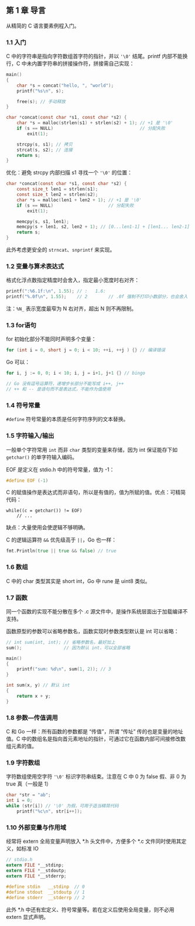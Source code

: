 ## 第 1 章 导言

从精简的 C 语言要素例程入门。

### 1.1 入门

C 中的字符串是指向字符数组首字符的指针，并以 `'\0'` 结尾。printf 内部不能换行，C 中未内置字符串的拼接操作符，拼接需自己实现：

```c
main()
{
    char *s = concat("hello, ", "world");
    printf("%s\n", s);

    free(s); // 手动释放
}

char *concat(const char *s1, const char *s2) {
    char *s = malloc(strlen(s1) + strlen(s2) + 1); // +1 是 '\0'
    if (s == NULL)                                 // 分配失败
        exit(1);

    strcpy(s, s1); // 拷贝
    strcat(s, s2); // 连接
    return s;
}
```

优化：避免 strcpy 内部扫描 s1 寻找一个 `'\0'` 的位置：

```c
char *concat(const char *s1, const char *s2) {
    const size_t len1 = strlen(s1);
    const size_t len2 = strlen(s2);
    char *s = malloc(len1 + len2 + 1); // +1 是 '\0'
    if (s == NULL)                     // 分配失败
        exit(1);

    memcpy(s, s1, len1);
    memcpy(s + len1, s2, len2 + 1); // [0...len1-1] + [len1... len2-1] + ['\0]
    return s;
}
```

此外考虑更安全的 `strncat`、`snprintf` 来实现。 



### 1.2 变量与算术表达式

格式化浮点数指定精度时会舍入，指定最小宽度时右对齐：

```c
printf(":%6.1f:\n", 1.55); // :   1.6:
printf("%.0f\n", 1.55);    // 2        // .0f 强制不打印小数部分，也会舍入
```

注：`%N_` 表示宽度最窄为 N 右对齐，超出 N 则不再限制。



### 1.3 for语句

for 初始化部分不能同时声明多个变量：

```c
for (int i = 0, short j = 0; i < 10; ++i, ++j ) {} // 编译错误
```

Go 可以：

```go
for i, j := 0, 0; i < 10; i, j = i+1, j+1 {} // bingo

// Go 没有逗号运算符，递增步长部分不能写成 i++, j++
// ++ 和 -- 是语句而不是表达式，不能作为值使用
```



### 1.4 符号常量

`#define` 符号常量的本质是任何字符序列的文本替换。



### 1.5 字符输入/输出

一般单个字符常用 `int` 而非 `char` 类型的变量来存储，因为 int 保证能存下如 `getchar()` 的单字符输入编码。

EOF 是定义在 stdio.h 中的符号常量，值为 -1：

```c
#define	EOF	(-1)
```

C 的赋值操作是表达式而非语句，所以是有值的，值为所赋的值。优点：可精简代码：

```
while((c = getchar()) != EOF)
    // ...
```

缺点：大量使用会使逻辑不够明确。

C 的逻辑运算符 `&&` 优先级高于 `||`，Go 也一样：

```go
fmt.Println(true || true && false) // true
```



### 1.6 数组

C 中的 char 类型其实是 short int，Go 中 rune 是 uint8 类似。



### 1.7 函数

同一个函数的实现不能分散在多个 .c 源文件中，是操作系统层面出于加载编译不支持。

函数原型的参数可以省略参数名，函数实现时参数类型默认是 int 可以省略：

```c
// int sum(int, int); // 省略参数名，最好加上
sum();                // 因为默认 int，可以全部省略

main() 
{
    printf("sum: %d\n", sum(1, 2)); // 3
}

int sum(x, y) // 默认 int
{
    return x + y;
}
```



### 1.8 参数—传值调用

C 和 Go 一样：所有函数的参数都是 “传值”，所谓 “传址” 传的也是变量的地址值。C 中的数组名是指向首元素地址的指针，可通过它在函数内部可间接修改数组元素的值。



### 1.9 字符数组

字符数组使用空字符 `'\0'` 标识字符串结束。注意在 C 中 0 为 false 假、非 0 为 true 真（一般是 1）

```c
char *str = "ab";
int i = 0;
while (str[i]) // '\0' 为假，可用于适当精简代码
    printf("%c\n", str[i++]);
```



### 1.10 外部变量与作用域

经常将 extern 全局变量声明放入  *.h 头文件中，方便多个 *.c 文件同时使用其定义，如标准 IO


```c
// stdio.h
extern FILE *__stdinp;
extern FILE *__stdoutp;
extern FILE *__stderrp;
 
#define stdin	__stdinp  // 0
#define stdout	__stdoutp // 1
#define stderr	__stderrp // 2
```

此外 *.h 中还有宏定义、符号常量等。若在定义后使用全局变量，则不必用 extern 显式声明。